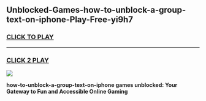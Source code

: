 
## Unblocked-Games-how-to-unblock-a-group-text-on-iphone-Play-Free-yi9h7
<h3>
<a href="https://premium76.site?title=how-to-unblock-a-group-text-on-iphone&ref=18A1">CLICK TO PLAY</a></h3>
<hr>

<h3>
<a href="https://premium76.site?title=how-to-unblock-a-group-text-on-iphone&ref=18A1">CLICK 2 PLAY</a>
  
</h3>

<a href="https://premium76.site?title=how-to-unblock-a-group-text-on-iphone&ref=18A1"><img src="https://clearcache.store/games.png"></a>


**how-to-unblock-a-group-text-on-iphone games unblocked: Your Gateway to Fun and Accessible Online Gaming**
